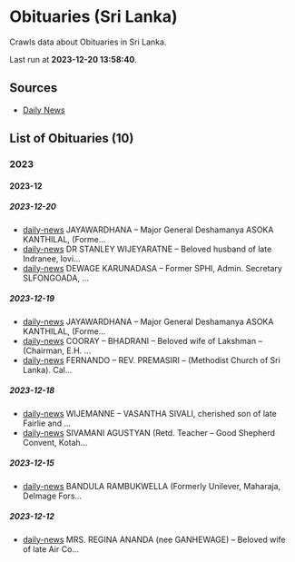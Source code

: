 # Obituaries (Sri Lanka)

Crawls data about Obituaries in Sri Lanka.

Last run at **2023-12-20 13:58:40**.

## Sources

* [Daily News](https://www.dailynews.lk)

## List of Obituaries (10)

### 2023

#### 2023-12

##### 2023-12-20

* [daily-news](data/2023-12-20/daily-news/2023-12-20-daily-news-2-jayawardhana.json) JAYAWARDHANA – Major General Deshamanya ASOKA KANTHILAL,​ (Forme...
* [daily-news](data/2023-12-20/daily-news/2023-12-20-daily-news-1-dr.json) DR STANLEY WIJEYARATNE – Beloved husband of late Indranee,​ lovi...
* [daily-news](data/2023-12-20/daily-news/2023-12-20-daily-news-0-dewage.json) DEWAGE KARUNADASA – Former SPHI,​ Admin. Secretary SLFONGOADA,​ ...

##### 2023-12-19

* [daily-news](data/2023-12-19/daily-news/2023-12-19-daily-news-2-jayawardhana.json) JAYAWARDHANA – Major General Deshamanya ASOKA KANTHILAL,​ (Forme...
* [daily-news](data/2023-12-19/daily-news/2023-12-19-daily-news-1-cooray.json) COORAY – BHADRANI – Beloved wife of Lakshman – (Chairman,​ E.H. ...
* [daily-news](data/2023-12-19/daily-news/2023-12-19-daily-news-0-fernando.json) FERNANDO – REV. PREMASIRI – (Methodist Church of Sri Lanka). Cal...

##### 2023-12-18

* [daily-news](data/2023-12-18/daily-news/2023-12-18-daily-news-1-wijemanne.json) WIJEMANNE – VASANTHA SIVALI,​ cherished son of late Fairlie and ...
* [daily-news](data/2023-12-18/daily-news/2023-12-18-daily-news-0-sivamani.json) SIVAMANI AGUSTYAN (Retd. Teacher – Good Shepherd Convent,​ Kotah...

##### 2023-12-15

* [daily-news](data/2023-12-15/daily-news/2023-12-15-daily-news-0-bandula.json) BANDULA RAMBUKWELLA (Formerly Unilever,​ Maharaja,​ Delmage Fors...

##### 2023-12-12

* [daily-news](data/2023-12-12/daily-news/2023-12-12-daily-news-0-mrs..json) MRS. REGINA ANANDA (nee GANHEWAGE) – Beloved wife of late Air Co...

